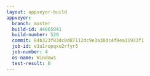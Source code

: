 ```yaml
---
layout: appveyor-build
appveyor:
  branch: master
  build-id: 44665841
  build-number: 529
  commit: 64b323f83dc0d87112dc9e3a30dc4f8ea31933f1
  job-id: e1u1ropqxu2rfyr5
  job-number: 4
  os-name: Windows
  test-result: 0
---
```

